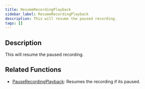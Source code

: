 ```yaml
---
title: ResumeRecordingPlayback
sidebar_label: ResumeRecordingPlayback
description: This will resume the paused recording.
tags: []
---
```


## Description

This will resume the paused recording.


## Related Functions

- [PauseRecordingPlayback](PauseRecordingPlayback): Resumes the recording if its paused.
